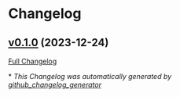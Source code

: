 # Changelog

## [v0.1.0](https://github.com/buluma/ansible-role-nsswitch/tree/v0.1.0) (2023-12-24)

[Full Changelog](https://github.com/buluma/ansible-role-nsswitch/compare/abab21125d0c4e8171d888cc85afbff2f70538b0...v0.1.0)



\* *This Changelog was automatically generated by [github_changelog_generator](https://github.com/github-changelog-generator/github-changelog-generator)*
